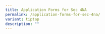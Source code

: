```yaml
---
title: Application Forms for Sec 4NA
permalink: /application-forms-for-sec-4na/
variant: tiptap
description: ""
---
```

